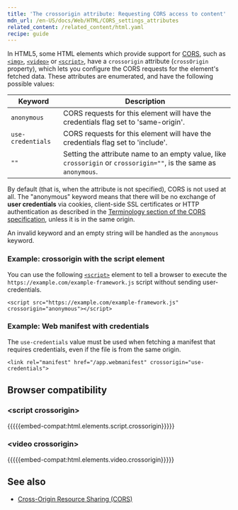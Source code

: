```yaml
---
title: 'The crossorigin attribute: Requesting CORS access to content'
mdn_url: /en-US/docs/Web/HTML/CORS_settings_attributes
related_content: /related_content/html.yaml
recipe: guide
---
```

In HTML5, some HTML elements which provide support for [CORS](/en-US/docs/Web/HTTP/CORS), such as [`<img>`](/en-US/docs/Web/HTML/Element/img), [`<video>`](/en-US/docs/Web/HTML/Element/video) or [`<script>`](/en-US/docs/Web/HTML/Element/script), have a `crossorigin` attribute (`crossOrigin` property), which lets you configure the CORS requests for the element's fetched data. These attributes are enumerated, and have the following possible values:

| Keyword           | Description                                                                                                       |
| ----------------- | ----------------------------------------------------------------------------------------------------------------- |
| `anonymous`       | CORS requests for this element will have the credentials flag set to 'same-origin'.                               |
| `use-credentials` | CORS requests for this element will have the credentials flag set to 'include'.                                   |
| `""`              | Setting the attribute name to an empty value, like `crossorigin` or `crossorigin=""`, is the same as `anonymous`. |

By default (that is, when the attribute is not specified), CORS is not used at all. The "anonymous" keyword means that there will be no exchange of **user credentials** via cookies, client-side SSL certificates or HTTP authentication as described in the [Terminology section of the CORS specification](http://www.w3.org/TR/cors/#user-credentials), unless it is in the same origin.

An invalid keyword and an empty string will be handled as the `anonymous` keyword.

### Example: crossorigin with the script element

You can use the following [`<script>`](/en-US/docs/Web/HTML/Element/script) element to tell a browser to execute the `https://example.com/example-framework.js` script without sending user-credentials.

    <script src="https://example.com/example-framework.js" crossorigin="anonymous"></script>

### Example: Web manifest with credentials

The `use-credentials` value must be used when fetching a manifest that requires credentials, even if the file is from the same origin.

    <link rel="manifest" href="/app.webmanifest" crossorigin="use-credentials">

## Browser compatibility

### &lt;script crossorigin&gt;

{{{{{embed-compat:html.elements.script.crossorigin}}}}}

### &lt;video crossorigin&gt;

{{{{{embed-compat:html.elements.video.crossorigin}}}}}

## See also

- [Cross-Origin Resource Sharing (CORS)](/en-US/docs/Web/HTTP/CORS)

